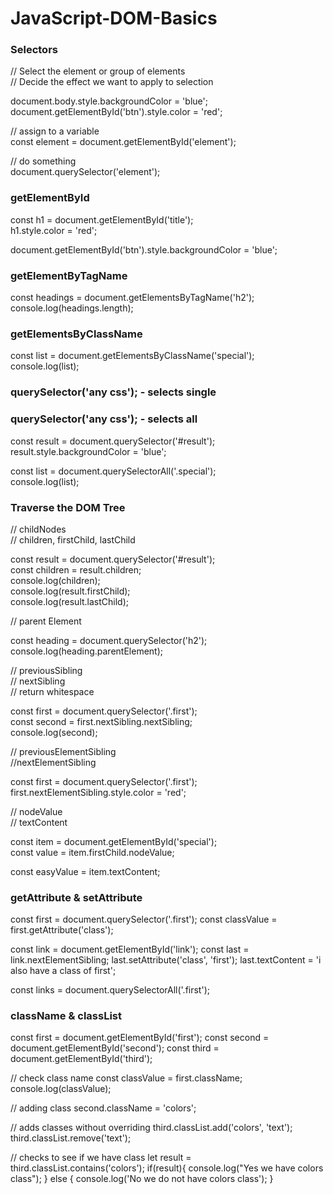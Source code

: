 # JavaScript-DOM-Basics

### Selectors

// Select the element or group of elements\
// Decide the effect we want to apply to selection

document.body.style.backgroundColor = 'blue';\
document.getElementById('btn').style.color = 'red';

// assign to a variable\
const element = document.getElementById('element');

// do something\
document.querySelector('element');

### getElementById

const h1 = document.getElementById('title');\
h1.style.color = 'red';

document.getElementById('btn').style.backgroundColor = 'blue';

### getElementByTagName

const headings = document.getElementsByTagName('h2');\
console.log(headings.length);

### getElementsByClassName

const list = document.getElementsByClassName('special');\
console.log(list);

### querySelector('any css'); - selects single

### querySelector('any css'); - selects all

const result = document.querySelector('#result');\
result.style.backgroundColor = 'blue';

const list = document.querySelectorAll('.special');\
console.log(list);

### Traverse the DOM Tree

// childNodes\
// children, firstChild, lastChild

const result = document.querySelector('#result');\
const children = result.children;\
console.log(children);\
console.log(result.firstChild);\
console.log(result.lastChild);

// parent Element

const heading = document.querySelector('h2');\
console.log(heading.parentElement);

// previousSibling\
// nextSibling\
// return whitespace

const first = document.querySelector('.first');\
const second = first.nextSibling.nextSibling;\
console.log(second);

// previousElementSibling\
//nextElementSibling

const first = document.querySelector('.first');\
first.nextElementSibling.style.color = 'red';

// nodeValue\
// textContent

const item = document.getElementById('special');\
const value = item.firstChild.nodeValue;

const easyValue = item.textContent;

### getAttribute & setAttribute

const first = document.querySelector('.first');
const classValue = first.getAttribute('class');

const link = document.getElementById('link');
const last = link.nextElementSibling;
last.setAttribute('class', 'first');
last.textContent = 'i also have a class of first';

const links = document.querySelectorAll('.first');

### className & classList

const first = document.getElementById('first');
const second = document.getElementById('second');
const third = document.getElementById('third');

// check class name
const classValue = first.className;
console.log(classValue);

// adding class
second.className = 'colors';

// adds classes without overriding
third.classList.add('colors', 'text');
third.classList.remove('text');

// checks to see if we have class
let result = third.classList.contains('colors');
if(result){
console.log("Yes we have colors class");
} else {
console.log('No we do not have colors class');
}
